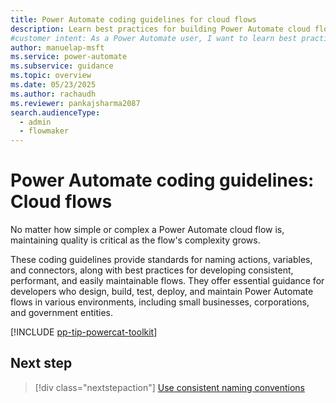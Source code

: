 ```yaml
---
title: Power Automate coding guidelines for cloud flows
description: Learn best practices for building Power Automate cloud flows with coding guidelines. Improve consistency, performance, and maintainability.
#customer intent: As a Power Automate user, I want to learn best practices for building and maintaining efficient cloud flows.
author: manuelap-msft
ms.service: power-automate
ms.subservice: guidance
ms.topic: overview
ms.date: 05/23/2025
ms.author: rachaudh
ms.reviewer: pankajsharma2087
search.audienceType: 
  - admin
  - flowmaker
---
```


# Power Automate coding guidelines: Cloud flows

No matter how simple or complex a Power Automate cloud flow is, maintaining quality is critical as the flow's complexity grows.

These coding guidelines provide standards for naming actions, variables, and connectors, along with best practices for developing consistent, performant, and easily maintainable flows. They offer essential guidance for developers who design, build, test, deploy, and maintain Power Automate flows in various environments, including small businesses, corporations, and government entities.

[!INCLUDE [pp-tip-powercat-toolkit](~/../shared-content/shared/guidance-includes/pp-tip-powercat-toolkit.md)]

## Next step

> [!div class="nextstepaction"]
> [Use consistent naming conventions](use-consistent-naming-conventions.md)
